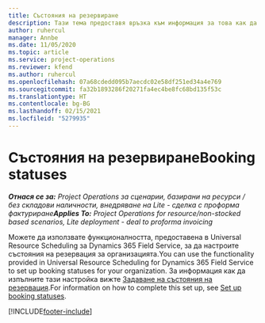 ```yaml
---
title: Състояния на резервиране
description: Тази тема предоставя връзка към информация за това как да настроите състояния на резервация за Project Operations.
author: ruhercul
manager: Annbe
ms.date: 11/05/2020
ms.topic: article
ms.service: project-operations
ms.reviewer: kfend
ms.author: ruhercul
ms.openlocfilehash: 07a68cdedd095b7aecdc02e58df251ed34a4e769
ms.sourcegitcommit: fa32b1893286f20271fa4ec4be8fc68bd135f53c
ms.translationtype: HT
ms.contentlocale: bg-BG
ms.lasthandoff: 02/15/2021
ms.locfileid: "5279935"
---
```

# <a name="booking-statuses"></a><span data-ttu-id="8b48c-103">Състояния на резервиране</span><span class="sxs-lookup"><span data-stu-id="8b48c-103">Booking statuses</span></span>

<span data-ttu-id="8b48c-104">_**Отнася се за:** Project Operations за сценарии, базирани на ресурси / без складови наличности, внедряване на Lite - сделка с проформа фактуриране_</span><span class="sxs-lookup"><span data-stu-id="8b48c-104">_**Applies To:** Project Operations for resource/non-stocked based scenarios, Lite deployment - deal to proforma invoicing_</span></span>

<span data-ttu-id="8b48c-105">Можете да използвате функционалността, предоставена в Universal Resource Scheduling за Dynamics 365 Field Service, за да настроите състояния на резервация за организацията.</span><span class="sxs-lookup"><span data-stu-id="8b48c-105">You can use the functionality provided in Universal Resource Scheduling for Dynamics 365 Field Service to set up booking statuses for your organization.</span></span> <span data-ttu-id="8b48c-106">За информация как да изпълните тази настройка вижте [Задаване на състояния на резервация](https://docs.microsoft.com/dynamics365/field-service/set-up-booking-statuses).</span><span class="sxs-lookup"><span data-stu-id="8b48c-106">For information on how to complete this set up, see [Set up booking statuses](https://docs.microsoft.com/dynamics365/field-service/set-up-booking-statuses).</span></span>


[!INCLUDE[footer-include](../includes/footer-banner.md)]